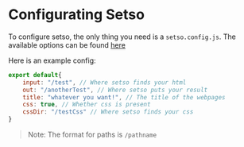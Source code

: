 # Configurating Setso

To configure setso, the only thing you need is a `setso.config.js`. The available options can be found [here](docs/api/setso.config.js.md)

Here is an example config:

```js
export default{
    input: "/test", // Where setso finds your html
    out: "/anotherTest", // Where setso puts your result
    title: "whatever you want!", // The title of the webpages
    css: true, // Whether css is present
    cssDir: "/testCss" // Where setso finds your css
}
```

> Note: The format for paths is `/pathname`